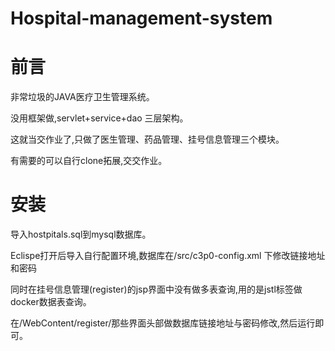 # Hospital-management-system


# 前言

非常垃圾的JAVA医疗卫生管理系统。

没用框架做,servlet+service+dao 三层架构。

这就当交作业了,只做了医生管理、药品管理、挂号信息管理三个模块。

有需要的可以自行clone拓展,交交作业。



# 安装

导入hostpitals.sql到mysql数据库。

Eclispe打开后导入自行配置环境,数据库在/src/c3p0-config.xml 下修改链接地址和密码

同时在挂号信息管理(register)的jsp界面中没有做多表查询,用的是jstl标签做docker数据表查询。

在/WebContent/register/那些界面头部做数据库链接地址与密码修改,然后运行即可。
